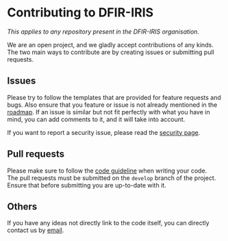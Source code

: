 # Contributing to DFIR-IRIS
*This applies to any repository present in the DFIR-IRIS organisation.* 

We are an open project, and we gladly accept contributions of any kinds. The two main ways to contribute are by 
creating issues or submitting pull requests.  

## Issues 
Please try to follow the templates that are provided for feature requests and bugs. Also ensure that you feature or issue
is not already mentioned in the [roadmap](https://github.com/orgs/dfir-iris/projects/1/views/4). If an issue is similar 
but not fit perfectly with what you have in mind, you can add comments to it, and it will take into account.  

If you want to report a security issue, please read the [security page](https://github.com/dfir-iris/iris-web/SECURITY.md).   

## Pull requests 
Please make sure to follow the [code guideline](https://github.com/dfir-iris/iris-web/CODESTYLE.md) when writing your code.  
The pull requests must be submitted on the `develop` branch of the project. Ensure that before submitting you are 
up-to-date with it.  

## Others 
If you have any ideas not directly link to the code itself, you can directly contact us by [email](mailto:contact@dfir-iris.org). 